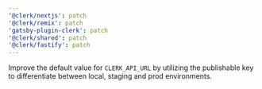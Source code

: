 ```yaml
---
'@clerk/nextjs': patch
'@clerk/remix': patch
'gatsby-plugin-clerk': patch
'@clerk/shared': patch
'@clerk/fastify': patch
---
```


Improve the default value for `CLERK_API_URL` by utilizing the publishable key to differentiate between local, staging and prod environments.
